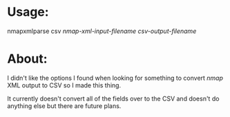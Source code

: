 # Usage:
nmapxmlparse csv *nmap-xml-input-filename* *csv-output-filename*

# About:
I didn't like the options I found when looking for something to convert *nmap* XML output to CSV so I made this thing.

It currently doesn't convert all of the fields over to the CSV and doesn't do anything else but there are future plans.
